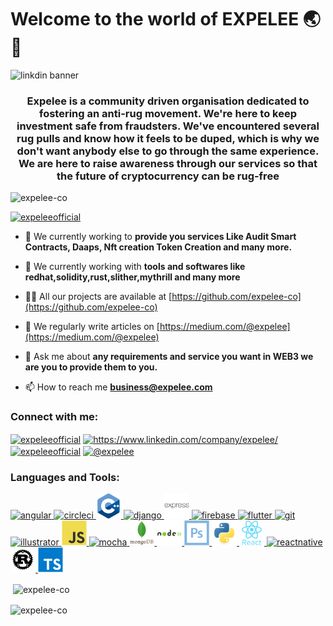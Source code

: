 
# Welcome to the world of EXPELEE :earth_asia: :rocket:
![linkdin banner](https://user-images.githubusercontent.com/104678268/182036697-b7249f6b-6cc0-41b7-aede-dd416d316baa.jpg)


<h3 align="center">Expelee is a community driven organisation dedicated to fostering an anti-rug movement. We're here to keep investment safe from fraudsters. We've encountered several rug pulls and know how it feels to be duped, which is why we don't want anybody else to go through the same experience. We are here to raise awareness through our services so that the future of cryptocurrency can be rug-free</h3>



<p align="left"> <img src="https://komarev.com/ghpvc/?username=expelee-co&label=Profile%20views&color=0e75b6&style=flat" alt="expelee-co" /> </p>

<p align="left"> <a href="https://twitter.com/expeleeofficial" target="blank"><img src="https://img.shields.io/twitter/follow/expeleeofficial?logo=twitter&style=for-the-badge" alt="expeleeofficial" /></a> </p>

- 🔭 We currently working to **provide you services Like Audit Smart Contracts, Daaps, Nft creation Token Creation and many more.**

- 🌱 We currently working with **tools and softwares like redhat,solidity,rust,slither,mythrill and many more**

- 👨‍💻 All our projects are available at [https://github.com/expelee-co](https://github.com/expelee-co)

- 📝 We regularly write articles on [https://medium.com/@expelee](https://medium.com/@expelee)

- 💬 Ask me about **any requirements and service you want in WEB3 we are you to provide them to you.**

- 📫 How to reach me **business@expelee.com**

<h3 align="left">Connect with me:</h3>
<p align="left">
<a href="https://twitter.com/expeleeofficial" target="blank"><img align="center" src="https://raw.githubusercontent.com/rahuldkjain/github-profile-readme-generator/master/src/images/icons/Social/twitter.svg" alt="expeleeofficial" height="30" width="40" /></a>
<a href="https://linkedin.com/in/https://www.linkedin.com/company/expelee/" target="blank"><img align="center" src="https://raw.githubusercontent.com/rahuldkjain/github-profile-readme-generator/master/src/images/icons/Social/linked-in-alt.svg" alt="https://www.linkedin.com/company/expelee/" height="30" width="40" /></a>
<a href="https://instagram.com/expeleeofficial" target="blank"><img align="center" src="https://raw.githubusercontent.com/rahuldkjain/github-profile-readme-generator/master/src/images/icons/Social/instagram.svg" alt="expeleeofficial" height="30" width="40" /></a>
<a href="https://medium.com/@expelee" target="blank"><img align="center" src="https://raw.githubusercontent.com/rahuldkjain/github-profile-readme-generator/master/src/images/icons/Social/medium.svg" alt="@expelee" height="30" width="40" /></a>
</p>

<h3 align="left">Languages and Tools:</h3>
<p align="left"> <a href="https://angular.io" target="_blank" rel="noreferrer"> <img src="https://angular.io/assets/images/logos/angular/angular.svg" alt="angular" width="40" height="40"/> </a> <a href="https://circleci.com" target="_blank" rel="noreferrer"> <img src="https://www.vectorlogo.zone/logos/circleci/circleci-icon.svg" alt="circleci" width="40" height="40"/> </a> <a href="https://www.w3schools.com/cpp/" target="_blank" rel="noreferrer"> <img src="https://raw.githubusercontent.com/devicons/devicon/master/icons/cplusplus/cplusplus-original.svg" alt="cplusplus" width="40" height="40"/> </a> <a href="https://www.djangoproject.com/" target="_blank" rel="noreferrer"> <img src="https://cdn.worldvectorlogo.com/logos/django.svg" alt="django" width="40" height="40"/> </a> <a href="https://expressjs.com" target="_blank" rel="noreferrer"> <img src="https://raw.githubusercontent.com/devicons/devicon/master/icons/express/express-original-wordmark.svg" alt="express" width="40" height="40"/> </a> <a href="https://firebase.google.com/" target="_blank" rel="noreferrer"> <img src="https://www.vectorlogo.zone/logos/firebase/firebase-icon.svg" alt="firebase" width="40" height="40"/> </a> <a href="https://flutter.dev" target="_blank" rel="noreferrer"> <img src="https://www.vectorlogo.zone/logos/flutterio/flutterio-icon.svg" alt="flutter" width="40" height="40"/> </a> <a href="https://git-scm.com/" target="_blank" rel="noreferrer"> <img src="https://www.vectorlogo.zone/logos/git-scm/git-scm-icon.svg" alt="git" width="40" height="40"/> </a> <a href="https://www.adobe.com/in/products/illustrator.html" target="_blank" rel="noreferrer"> <img src="https://www.vectorlogo.zone/logos/adobe_illustrator/adobe_illustrator-icon.svg" alt="illustrator" width="40" height="40"/> </a> <a href="https://developer.mozilla.org/en-US/docs/Web/JavaScript" target="_blank" rel="noreferrer"> <img src="https://raw.githubusercontent.com/devicons/devicon/master/icons/javascript/javascript-original.svg" alt="javascript" width="40" height="40"/> </a> <a href="https://mochajs.org" target="_blank" rel="noreferrer"> <img src="https://www.vectorlogo.zone/logos/mochajs/mochajs-icon.svg" alt="mocha" width="40" height="40"/> </a> <a href="https://www.mongodb.com/" target="_blank" rel="noreferrer"> <img src="https://raw.githubusercontent.com/devicons/devicon/master/icons/mongodb/mongodb-original-wordmark.svg" alt="mongodb" width="40" height="40"/> </a> <a href="https://nodejs.org" target="_blank" rel="noreferrer"> <img src="https://raw.githubusercontent.com/devicons/devicon/master/icons/nodejs/nodejs-original-wordmark.svg" alt="nodejs" width="40" height="40"/> </a> <a href="https://www.photoshop.com/en" target="_blank" rel="noreferrer"> <img src="https://raw.githubusercontent.com/devicons/devicon/master/icons/photoshop/photoshop-line.svg" alt="photoshop" width="40" height="40"/> </a> <a href="https://www.python.org" target="_blank" rel="noreferrer"> <img src="https://raw.githubusercontent.com/devicons/devicon/master/icons/python/python-original.svg" alt="python" width="40" height="40"/> </a> <a href="https://reactjs.org/" target="_blank" rel="noreferrer"> <img src="https://raw.githubusercontent.com/devicons/devicon/master/icons/react/react-original-wordmark.svg" alt="react" width="40" height="40"/> </a> <a href="https://reactnative.dev/" target="_blank" rel="noreferrer"> <img src="https://reactnative.dev/img/header_logo.svg" alt="reactnative" width="40" height="40"/> </a> <a href="https://www.rust-lang.org" target="_blank" rel="noreferrer"> <img src="https://raw.githubusercontent.com/devicons/devicon/master/icons/rust/rust-plain.svg" alt="rust" width="40" height="40"/> </a> <a href="https://www.typescriptlang.org/" target="_blank" rel="noreferrer"> <img src="https://raw.githubusercontent.com/devicons/devicon/master/icons/typescript/typescript-original.svg" alt="typescript" width="40" height="40"/> </a> </p>

<p>&nbsp;<img align="center" src="https://github-readme-stats.vercel.app/api?username=expelee-co&show_icons=true&locale=en" alt="expelee-co" /></p>

<p><img align="center" src="https://github-readme-streak-stats.herokuapp.com/?user=expelee-co&" alt="expelee-co" /></p>

